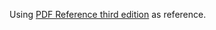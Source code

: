 
Using [PDF Reference third edition](https://www.adobe.com/content/dam/acom/en/devnet/pdf/pdfs/pdf_reference_archives/PDFReference.pdf) as reference.